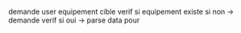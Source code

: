 demande user equipement cible
verif si equipement existe
si non -> demande verif 
si oui -> parse data pour 
